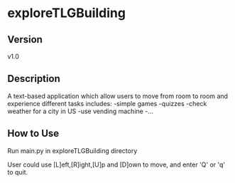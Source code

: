 # exploreTLGBuilding

## Version
v1.0
## Description
A text-based application which allow users to move from room to room and experience different tasks includes: 
-simple games
-quizzes
-check weather for a city in US
-use vending machine
-...

## How to Use 
Run main.py in exploreTLGBuilding directory

User could use [L]eft,[R]ight,[U]p and [D]own to move, and enter 'Q' or 'q' to quit.


